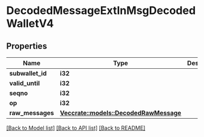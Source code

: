 # DecodedMessageExtInMsgDecodedWalletV4

## Properties

Name | Type | Description | Notes
------------ | ------------- | ------------- | -------------
**subwallet_id** | **i32** |  | 
**valid_until** | **i32** |  | 
**seqno** | **i32** |  | 
**op** | **i32** |  | 
**raw_messages** | [**Vec<crate::models::DecodedRawMessage>**](DecodedRawMessage.md) |  | 

[[Back to Model list]](../README.md#documentation-for-models) [[Back to API list]](../README.md#documentation-for-api-endpoints) [[Back to README]](../README.md)


